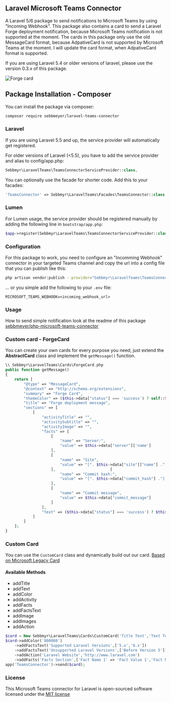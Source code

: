 ## Laravel Microsoft Teams Connector

A Laravel 5/6 package to send notifications to Microsoft Teams by using "Incoming Webhook".
This package also contains a card to send a Laravel Forge deployment notification, because Microsoft Teams notification is not supported at the moment. The cards in this package only use the old MessageCard format, because AdpativeCard is not supported by Microsoft Teams at the moment. I will update the card format, when AdpativeCard format is supported.

If you are using Laravel 5.4 or older versions of laravel, please use the version 0.3.x of this package.

![Forge card](https://preview.ibb.co/dFzDR8/forge_card.png)

## Package Installation - Composer

You can install the package via composer:

```bash
composer require sebbmeyer/laravel-teams-connector
```

### Laravel
If you are using Laravel 5.5 and up, the service provider will automatically get registered.

For older versions of Laravel (<5.5), you have to add the service provider and alias to config/app.php:

```php
Sebbmyr\LaravelTeams\TeamsConnectorServiceProvider::class,
```

You can optionally use the facade for shorter code. Add this to your facades:

```php
'TeamsConnector' => Sebbmyr\LaravelTeams\Facades\TeamsConnector::class,
```

### Lumen

For Lumen usage, the service provider should be registered manually by adding the following line in `bootstrap/app.php`:  

```php
$app->register(Sebbmyr\LaravelTeams\TeamsConnectorServiceProvider::class);
```

### Configuration

For this package to work, you need to configure an "Incomming Webhook" connector in your targeted Teams channel and copy the url into a config file that you can publish like this:

```bash
php artisan vendor:publish --provider="Sebbmyr\LaravelTeams\TeamsConnectorServiceProvider"
```

... or you simple add the following to your `.env` file:

```
MICROSOFT_TEAMS_WEBHOOK=<incoming_webhook_url>
```

### Usage

How to send simple notification look at the readme of this package [sebbmeyer/php-microsoft-teams-connector](https://github.com/sebbmeyer/php-microsoft-teams-connector)

### Custom card - ForgeCard

You can create your own cards for every purpose you need, just extend the **AbstractCard** class and implement the `getMessage()` function.

```php
\\ Sebbmyr\LaravelTeams\Cards\ForgeCard.php
public function getMessage()
{
    return [
        "@type" => "MessageCard",
        "@context" => "http://schema.org/extensions",
        "summary" => "Forge Card",
        "themeColor" => ($this->data["status"] === 'success') ? self::STATUS_SUCCESS : self::STATUS_ERROR,
        "title" => "Forge deployment message",
        "sections" => [
            [
                "activityTitle" => "",
                "activitySubtitle" => "",
                "activityImage" => "",
                "facts" => [
                    [
                        "name" => "Server:",
                        "value" => $this->data["server"]['name']
                    ],
                    [
                        "name" => "Site",
                        "value" => "[". $this->data["site"]["name"] ."](http://". $this->data["site"]["name"] .")"
                    ],                        [
                        "name" => "Commit hash:",
                        "value" => "[". $this->data["commit_hash"] ."](". $this->data["commit_url"] .")"
                    ],
                    [
                        "name" => "Commit message",
                        "value" => $this->data["commit_message"]
                    ]
                ],
                "text" => ($this->data["status"] === 'success') ? $this->data["commit_author"] ." deployed some fresh code!" : "Something went wrong :/"
            ]
        ]
    ];
}
```

### Custom Card

You can use the `CustomCard` class and dynamically build out our card. [Based on Microsoft Legacy Card](https://docs.microsoft.com/en-us/outlook/actionable-messages/message-card-reference)

#### Available Methods
- addTitle
- addText
- addColor
- addActivity
- addFacts
- addFactsText
- addImage
- addImages
- addAction

```php
$card = New Sebbmyr\LaravelTeams\Cards\CustomCard('Title Test','Text Test');
$card->addColor('800080')
    ->addFactsText('Supported Laravel Versions',['5.x','6.x'])
    ->addFactsText('Unsupported Laravel Versions',['Before Version 5'])
    ->addAction('Laravel Website','http://www.laravel.com')
    ->addFacts('Facts Section',['Fact Name 1' => 'Fact Value 1','Fact Name 2' => 'Fact Value 2']);
app('TeamsConnector')->send($card);
```



### License

This Microsoft Teams connector for Laravel is open-sourced software licensed under the [MIT license](http://opensource.org/licenses/MIT)

